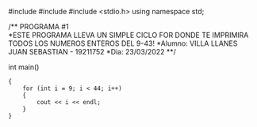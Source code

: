 #include <string>
#include <iostream>
#include <stdio.h>
using namespace std;
  
  /** PROGRAMA #1  
	*ESTE PROGRAMA LLEVA UN SIMPLE CICLO FOR DONDE TE IMPRIMIRA TODOS LOS NUMEROS ENTEROS DEL 9-43!
	*Alumno: VILLA LLANES JUAN SEBASTIAN - 19211752
	*Dia: 23/03/2022 **/

int main()

	{
		for (int i = 9; i < 44; i++)
		{
			cout << i << endl;
		}
	}


